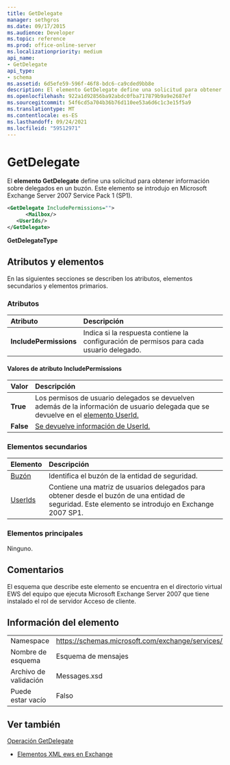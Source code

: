 ```yaml
---
title: GetDelegate
manager: sethgros
ms.date: 09/17/2015
ms.audience: Developer
ms.topic: reference
ms.prod: office-online-server
ms.localizationpriority: medium
api_name:
- GetDelegate
api_type:
- schema
ms.assetid: 6d5efe59-596f-46f8-bdc6-ca9cded9bb8e
description: El elemento GetDelegate define una solicitud para obtener información sobre delegados en un buzón. Este elemento se introdujo en Microsoft Exchange Server 2007 Service Pack 1 (SP1).
ms.openlocfilehash: 922a1d92856ba92abdc0fba717879b9a9e2687ef
ms.sourcegitcommit: 54f6cd5a704b36b76d110ee53a6d6c1c3e15f5a9
ms.translationtype: MT
ms.contentlocale: es-ES
ms.lasthandoff: 09/24/2021
ms.locfileid: "59512971"
---
```

# <a name="getdelegate"></a>GetDelegate

El **elemento GetDelegate** define una solicitud para obtener información sobre delegados en un buzón. Este elemento se introdujo en Microsoft Exchange Server 2007 Service Pack 1 (SP1). 
  
```xml
<GetDelegate IncludePermissions="">
      <Mailbox/>
   <UserIds/>
</GetDelegate>
```

 **GetDelegateType**
## <a name="attributes-and-elements"></a>Atributos y elementos

En las siguientes secciones se describen los atributos, elementos secundarios y elementos primarios.
  
### <a name="attributes"></a>Atributos

|**Atributo**|**Descripción**|
|:-----|:-----|
|**IncludePermissions** <br/> |Indica si la respuesta contiene la configuración de permisos para cada usuario delegado.  <br/> |
   
#### <a name="includepermissions-attribute-values"></a>Valores de atributo IncludePermissions

|**Valor**|**Descripción**|
|:-----|:-----|
|**True** <br/> |Los permisos de usuario delegados se devuelven además de la información de usuario delegada que se devuelve en el [elemento UserId.](userid.md)  <br/> |
|**False** <br/> |[Se devuelve información de UserId.](userid.md)  <br/> |
   
### <a name="child-elements"></a>Elementos secundarios

|**Elemento**|**Descripción**|
|:-----|:-----|
|[Buzón](mailbox.md) <br/> |Identifica el buzón de la entidad de seguridad.  <br/> |
|[UserIds](userids.md) <br/> |Contiene una matriz de usuarios delegados para obtener desde el buzón de una entidad de seguridad. Este elemento se introdujo en Exchange 2007 SP1.  <br/> |
   
### <a name="parent-elements"></a>Elementos principales

Ninguno.
  
## <a name="remarks"></a>Comentarios

El esquema que describe este elemento se encuentra en el directorio virtual EWS del equipo que ejecuta Microsoft Exchange Server 2007 que tiene instalado el rol de servidor Acceso de cliente.
  
## <a name="element-information"></a>Información del elemento

|||
|:-----|:-----|
|Namespace  <br/> |https://schemas.microsoft.com/exchange/services/2006/messages  <br/> |
|Nombre de esquema  <br/> |Esquema de mensajes  <br/> |
|Archivo de validación  <br/> |Messages.xsd  <br/> |
|Puede estar vacío  <br/> |Falso  <br/> |
   
## <a name="see-also"></a>Ver también



[Operación GetDelegate](getdelegate-operation.md)


- [Elementos XML ews en Exchange](ews-xml-elements-in-exchange.md)

